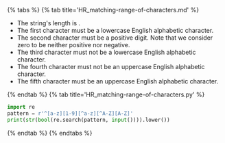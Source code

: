 {% tabs %}
{% tab title='HR_matching-range-of-characters.md' %}

* The string's length is .
* The first character must be a lowercase English alphabetic character.
* The second character must be a positive digit. Note that we consider zero to be neither positive nor negative.
* The third character must not be a lowercase English alphabetic character.
* The fourth character must not be an uppercase English alphabetic character.
* The fifth character must be an uppercase English alphabetic character.

{% endtab %}
{% tab title='HR_matching-range-of-characters.py' %}

```py
import re
pattern = r'^[a-z][1-9][^a-z][^A-Z][A-Z]'
print(str(bool(re.search(pattern, input()))).lower())
```

{% endtab %}
{% endtabs %}